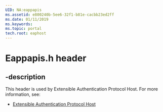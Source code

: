 ```yaml
---
UID: NA:eappapis
ms.assetid: e800240b-5ee6-32f1-b81e-cacbb23ed2ff
ms.date: 01/11/2019
ms.keywords: 
ms.topic: portal
tech.root: eaphost
---
```


# Eappapis.h header


## -description


This header is used by Extensible Authentication Protocol Host. For more information, see:

- [Extensible Authentication Protocol Host](../_eaphost/index.md)

